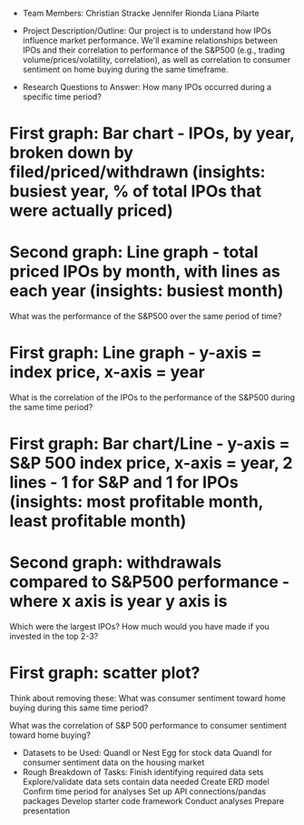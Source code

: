 * Team Members:
Christian Stracke
Jennifer Rionda
Liana Pilarte

* Project Description/Outline:
Our project is to understand how IPOs influence market performance. We'll examine relationships between IPOs and their correlation to performance of the S&P500 (e.g., trading volume/prices/volatility, correlation), as well as correlation to consumer sentiment on home buying during the same timeframe.
* Research Questions to Answer:
How many IPOs occurred during a specific time period?
# First graph: Bar chart - IPOs, by year, broken down by filed/priced/withdrawn (insights: busiest year, % of total IPOs that were actually priced)
# Second graph: Line graph - total priced IPOs by month, with lines as each year (insights: busiest month)
What was the performance of the S&P500 over the same period of time?
# First graph: Line graph - y-axis = index price, x-axis = year
What is the correlation of the IPOs to the performance of the S&P500 during the same time period?
# First graph: Bar chart/Line  - y-axis = S&P 500 index price, x-axis = year, 2 lines - 1 for S&P and 1 for IPOs (insights: most profitable month, least profitable month)
# Second graph: withdrawals compared to S&P500 performance - where x axis is year y axis is 
Which were the largest IPOs? How much would you have made if you invested in the top 2-3?
# First graph: scatter plot?

Think about removing these:
What was consumer sentiment toward home buying during this same time period?

What was the correlation of S&P 500 performance to consumer sentiment toward home buying?

* Datasets to be Used:
Quandl or Nest Egg for stock data
Quandl for consumer sentiment data on the housing market
* Rough Breakdown of Tasks:
Finish identifying required data sets
Explore/validate data sets contain data needed
Create ERD model
Confirm time period for analyses
Set up API connections/pandas packages
Develop starter code framework
Conduct analyses
Prepare presentation
